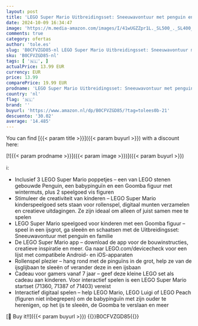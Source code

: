 ```yaml
---
layout: post
title: 'LEGO Super Mario Uitbreidingsset: Sneeuwavontuur met penguin en familie Kinderspeelgoed met Goomba Figuur  Rollenspellen Cadeau voor Gamers  Jongens en Meisjes vanaf 7 jaar 71430'
date: 2024-10-09 16:34:47
image: 'https://m.media-amazon.com/images/I/41wUGZZpr1L._SL500_._SL400_.jpg'
comments: true
category: ofertas
author: 'tole.es'
slug: 'B0CFVZGD85-nl LEGO Super Mario Uitbreidingsset: Sneeuwavontuur met...'
sku: 'B0CFVZGD85-nl'
tags: [ '🇳🇱', ]
actualPrice: 13.99 EUR
currency: EUR
price: 13.99
comparePrice: 19.99 EUR
prodname: 'LEGO Super Mario Uitbreidingsset: Sneeuwavontuur met penguin en familie Kinderspeelgoed met Goomba Figuur  Rollenspellen Cadeau voor Gamers  Jongens en Meisjes vanaf 7 jaar 71430'
country: 'nl'
flag: '🇳🇱'
brand: ''
buyurl: 'https://www.amazon.nl/dp/B0CFVZGD85/?tag=tolees0b-21'
descuento: '30.02'
average: '14.485'
---
```


You can find [{{< param title >}}]({{< param buyurl >}}) with a discount here:

[![{{< param prodname >}}]({{< param image >}})]({{< param buyurl >}})

ℹ️:

- Inclusief 3 LEGO Super Mario poppetjes – een van LEGO stenen gebouwde Penguin, een babypinguïn en een Goomba figuur met wintermuts, plus 2 speelgoed vis figuren
- Stimuleer de creativiteit van kinderen – LEGO Super Mario kinderspeelgoed sets staan voor rollenspel, digitaal munten verzamelen en creatieve uitdagingen. Ze zijn ideaal om alleen of juist samen mee te spelen
- LEGO Super Mario speelgoed voor kinderen met een Goomba figuur – speel in een ijsgrot, ga sleeën en schaatsen met de Uitbreidingsset: Sneeuwavontuur met penguin en familie
- De LEGO Super Mario app – download de app voor de bouwinstructies, creatieve inspiratie en meer. Ga naar LEGO.com/devicecheck voor een lijst met compatibele Android- en iOS-apparaten
- Rollenspel plezier – hang rond met de pinguïns in de grot, help ze van de ijsglijbaan te sleeën of verander deze in een ijsbaan
- Cadeau voor gamers vanaf 7 jaar – geef deze kleine LEGO set als cadeau aan kinderen. Voor interactief spelen is een LEGO Super Mario startset (71360, 71387 of 71403) vereist
- Interactief digitaal spelen – help LEGO Mario, LEGO Luigi of LEGO Peach (figuren niet inbegrepen) om de babypinguïn met zijn ouder te herenigen, op het ijs te sleeën, de Goomba te verslaan en meer

[🛒 Buy it!!]({{< param buyurl >}})
{{<world>}}B0CFVZGD85{{</world>}}
